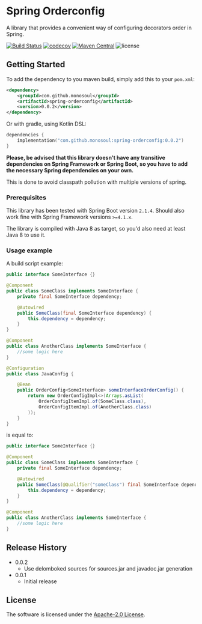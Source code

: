 # Spring Orderconfig
A library that provides a convenient way of configuring decorators order in Spring.

[![Build Status](https://travis-ci.com/monosoul/spring-orderconfig.svg?branch=master)](https://travis-ci.com/monosoul/spring-orderconfig)
[![codecov](https://codecov.io/gh/monosoul/spring-orderconfig/branch/master/graph/badge.svg)](https://codecov.io/gh/monosoul/spring-orderconfig)
[![Maven Central](https://maven-badges.herokuapp.com/maven-central/com.github.monosoul/spring-orderconfig/badge.svg)](https://maven-badges.herokuapp.com/maven-central/com.github.monosoul/spring-orderconfig)
![license](https://img.shields.io/github/license/monosoul/spring-orderconfig.svg)

## Getting Started
To add the dependency to you maven build, simply add this to your `pom.xml`:
```xml
<dependency>
    <groupId>com.github.monosoul</groupId>
    <artifactId>spring-orderconfig</artifactId>
    <version>0.0.2</version>
</dependency>
```

Or with gradle, using Kotlin DSL:
```kotlin
dependencies {
    implementation("com.github.monosoul:spring-orderconfig:0.0.2")
}
```

**Please, be advised that this library doesn't have any transitive dependencies on Spring Framework or Spring Boot,
so you have to add the necessary Spring dependencies on your own.**

This is done to avoid classpath pollution with multiple versions of spring.

### Prerequisites
This library has been tested with Spring Boot version `2.1.4`. Should also work fine with Spring Framework versions
 `>=4.1.x`.

The library is compiled with Java 8 as target, so you'd also need at least Java 8 to use it.

### Usage example
A build script example:
```java
public interface SomeInterface {}

@Component
public class SomeClass implements SomeInterface {
    private final SomeInterface dependency;

    @Autowired
    public SomeClass(final SomeInterface dependency) {
        this.dependency = dependency;
    }
}

@Component
public class AnotherClass implements SomeInterface {
    //some logic here
}

@Configuration
public class JavaConfig {

    @Bean
    public OrderConfig<SomeInterface> someInterfaceOrderConfig() {
        return new OrderConfigImpl<>(Arrays.asList(
            OrderConfigItemImpl.of(SomeClass.class),
            OrderConfigItemImpl.of(AnotherClass.class)
        ));
    }
}
```

is equal to:

```java
public interface SomeInterface {}

@Component
public class SomeClass implements SomeInterface {
    private final SomeInterface dependency;

    @Autowired
    public SomeClass(@Qualifier("someClass") final SomeInterface dependency) {
        this.dependency = dependency;
    }
}

@Component
public class AnotherClass implements SomeInterface {
    //some logic here
}
```

## Release History
* 0.0.2
    * Use delomboked sources for sources.jar and javadoc.jar generation
* 0.0.1
    * Initial release
    
## License
The software is licensed under the [Apache-2.0 License](LICENSE).